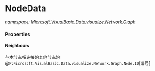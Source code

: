 ﻿# NodeData
_namespace: [Microsoft.VisualBasic.Data.visualize.Network.Graph](./index.md)_






### Properties

#### Neighbours
与本节点相连接的其他节点的@``P:Microsoft.VisualBasic.Data.visualize.Network.Graph.Node.ID``[编号]
